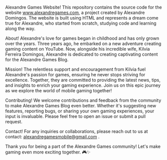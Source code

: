 Alexandre Games Website!
This repository contains the source code for the website www.alexandregames.com, a project created by Alexandre Domingos. The website is built using HTML and represents a dream come true for Alexandre, who started from scratch, studying code and learning along the way.

About!
Alexandre's love for games began in childhood and has only grown over the years. Three years ago, he embarked on a new adventure creating gaming content on YouTube. Now, alongside his incredible wife, Kilvia Ferreira Domingos, Alexandre is dedicated to creating captivating content for the Alexandre Games Blog.

Mission!
The relentless support and encouragement from Kilvia fuel Alexandre's passion for games, ensuring he never stops striving for excellence. Together, they are committed to providing the latest news, tips, and insights to enrich your gaming experience. Join us on this epic journey as we explore the world of mobile gaming together!

Contributing!
We welcome contributions and feedback from the community to make Alexandre Games Blog even better. Whether it's suggesting new features, reporting bugs, or sharing your own gaming experiences, your input is invaluable. Please feel free to open an issue or submit a pull request.

Contact!
For any inquiries or collaborations, please reach out to us at contact: alexandregamesmobile@gmail.com .

Thank you for being a part of the Alexandre Games community! Let's make gaming even more exciting together. 🎮✨








